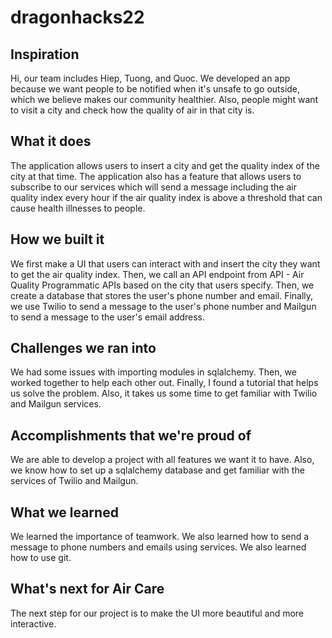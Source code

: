 # dragonhacks22

## Inspiration
Hi, our team includes Hiep, Tuong, and Quoc. We developed an app because we want people to be notified when it's unsafe to go outside, which we believe makes our community healthier. Also, people might want to visit a city and check how the quality of air in that city is.
## What it does
The application allows users to insert a city and get the quality index of the city at that time. The application also has a feature that allows users to subscribe to our services which will send a message including the air quality index every hour if the air quality index is above a threshold that can cause health illnesses to people.
## How we built it
We first make a UI that users can interact with and insert the city they want to get the air quality index. Then, we call an API endpoint from API - Air Quality Programmatic APIs based on the city that users specify. Then, we create a database that stores the user's phone number and email. Finally, we use Twilio to send a message to the user's phone number and Mailgun to send a message to the user's email address.
## Challenges we ran into
We had some issues with importing modules in sqlalchemy. Then, we worked together to help each other out. Finally, I found a tutorial that helps us solve the problem. Also, it takes us some time to get familiar with Twilio and Mailgun services.
## Accomplishments that we're proud of
We are able to develop a project with all features we want it to have. Also, we know how to set up a sqlalchemy database and get familiar with the services of Twilio and Mailgun.
## What we learned
We learned the importance of teamwork. We also learned how to send a message to phone numbers and emails using services. We also learned how to use git.
## What's next for Air Care
The next step for our project is to make the UI more beautiful and more interactive.
